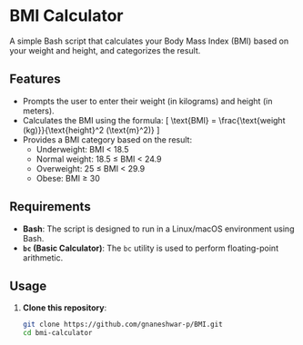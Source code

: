 # BMI Calculator 

A simple Bash script that calculates your Body Mass Index (BMI) based on your weight and height, and categorizes the result.

## Features

- Prompts the user to enter their weight (in kilograms) and height (in meters).
- Calculates the BMI using the formula: 
  \[
  \text{BMI} = \frac{\text{weight (kg)}}{\text{height}^2 (\text{m}^2)}
  \]
- Provides a BMI category based on the result:
  - Underweight: BMI < 18.5
  - Normal weight: 18.5 ≤ BMI < 24.9
  - Overweight: 25 ≤ BMI < 29.9
  - Obese: BMI ≥ 30

## Requirements

- **Bash**: The script is designed to run in a Linux/macOS environment using Bash.
- **`bc` (Basic Calculator)**: The `bc` utility is used to perform floating-point arithmetic.

## Usage

1. **Clone this repository**:

   ```bash
   git clone https://github.com/gnaneshwar-p/BMI.git
   cd bmi-calculator

